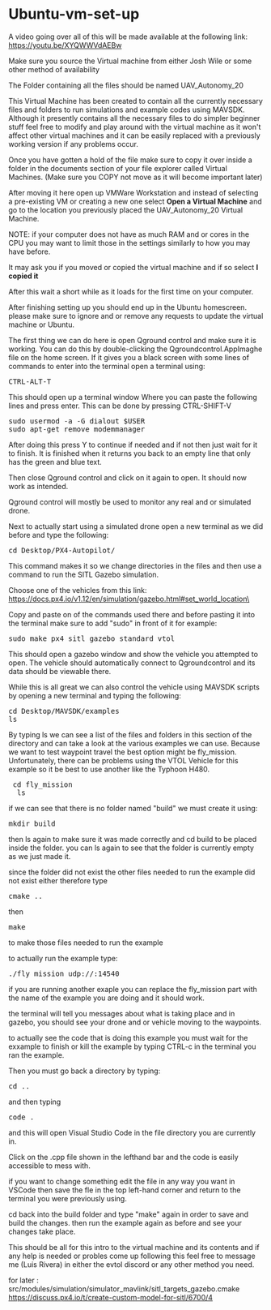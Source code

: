# Ubuntu-vm-set-up

A video going over all of this will be made available at the following link: https://youtu.be/XYQWWVdAEBw

Make sure you source the Virtual machine from either Josh Wile or some other method of availability

The Folder containing all the files should be named UAV_Autonomy_20

This Virtual Machine has been created to contain all the currently necessary files and folders to run simulations and example codes using MAVSDK. Although it presently contains all the necessary files to do simpler beginner stuff feel free to modify and play around with the virtual machine as it won't affect other virtual machines and it can be easily replaced with a previously working version if any problems occur.

Once you have gotten a hold of the file make sure to copy it over inside a folder in the documents section of your file explorer called Virtual Machines. (Make sure you COPY not move as it will become important later)

After moving it here open up VMWare Workstation and instead of selecting a pre-existing VM or creating a new one select <b>Open a Virtual Machine</b> and go to the location you previously placed the UAV_Autonomy_20 Virtual Machine.

NOTE: if your computer does not have as much RAM and or cores in the CPU you may want to limit those in the settings similarly to how you may have before.

It may ask you if you moved or copied the virtual machine and if so select <b>I copied it</b>

After this wait a short while as it loads for the first time on your computer.

After finishing setting up you should end up in the Ubuntu homescreen. please make sure to ignore and or remove any requests to update the virtual machine or Ubuntu.

The first thing we can do here is open Qground control and make sure it is working. You can do this by double-clicking the Qgroundcontrol.AppImaghe file on the home screen. If it gives you a black screen with some lines of commands to enter into the terminal open a terminal using:

<pre>CTRL-ALT-T</pre>

This should open up a terminal window Where you can paste the following lines and press enter. This can be done by pressing CTRL-SHIFT-V
<pre>sudo usermod -a -G dialout $USER
sudo apt-get remove modemmanager</pre>

After doing this press Y to continue if needed and if not then just wait for it to finish. It is finished when it returns you back to an empty line that only has the green and blue text.

Then close Qground control and click on it again to open. It should now work as intended.

Qground control will mostly be used to monitor any real and or simulated drone.

Next to actually start using a simulated drone open a new terminal as we did before and type the following:
<pre>cd Desktop/PX4-Autopilot/</pre>

This command makes it so we change directories in the files and then use a command to run the SITL Gazebo simulation.

Choose one of the vehicles from this link: https://docs.px4.io/v1.12/en/simulation/gazebo.html#set_world_location\

Copy and paste on of the commands used there and before pasting it into the terminal make sure to add "sudo" in front of it for example:

<pre>sudo make px4_sitl gazebo_standard_vtol</pre>

This should open a gazebo window and show the vehicle you attempted to open. The vehicle should automatically connect to Qgroundcontrol and its data should be viewable there.

While this is all great we can also control the vehicle using MAVSDK scripts by opening a new terminal and typing the following:

<pre>cd Desktop/MAVSDK/examples
ls</pre>

By typing ls we can see a list of the files and folders in this section of the directory and can take a look at the various examples we can use. Because we want to test waypoint travel the best option might be fly_mission. Unfortunately, there can be problems using the VTOL Vehicle for this example so it be best to use another like the Typhoon H480.

<pre> cd fly_mission
  ls
</pre>

if we can see that there is no folder named "build" we must create it using:

<pre>mkdir build</pre>

then ls again to make sure it was made correctly and cd build to be placed inside the folder. you can ls again to see that the folder is currently empty as we just made it.

since the folder did not exist the other files needed to run the example did not exist either therefore type
<pre>cmake ..</pre>

then 

<pre>make</pre>

to make those files needed to run the example

to actually run the example type:

<pre>./fly_mission udp://:14540</pre>

if you are running another exaple you can replace the fly_mission part with  the name of the example you are doing and it should work.

the terminal will tell you messages about what is taking place and in gazebo, you should see your drone and or vehicle moving to the waypoints.

to actually see the code that is doing this example you must wait for the exxample to finish or kill the example by typing CTRL-c in the terminal you ran the example.

Then you must go back a directory by typing:

<pre>cd ..</pre>

and then typing

<pre>code .</pre>

and this will open Visual Studio Code in the file directory you are currently in.

Click on the .cpp file shown in the lefthand bar and the code is easily accessible to mess with.

if you want to change something edit the file in any way you want in VSCode then save the fle in the top left-hand corner and return to the terminal you were previously using.

cd back into the build folder and type "make" again in order to save and build the changes. then run the example again as before and see your changes take place.

This should be all for this intro to the virtual machine and its contents and if any help is needed or probles come up following this feel free to message me (Luis Rivera) in either the evtol discord or any other method you need.

for later : src/modules/simulation/simulator_mavlink/sitl_targets_gazebo.cmake
https://discuss.px4.io/t/create-custom-model-for-sitl/6700/4
